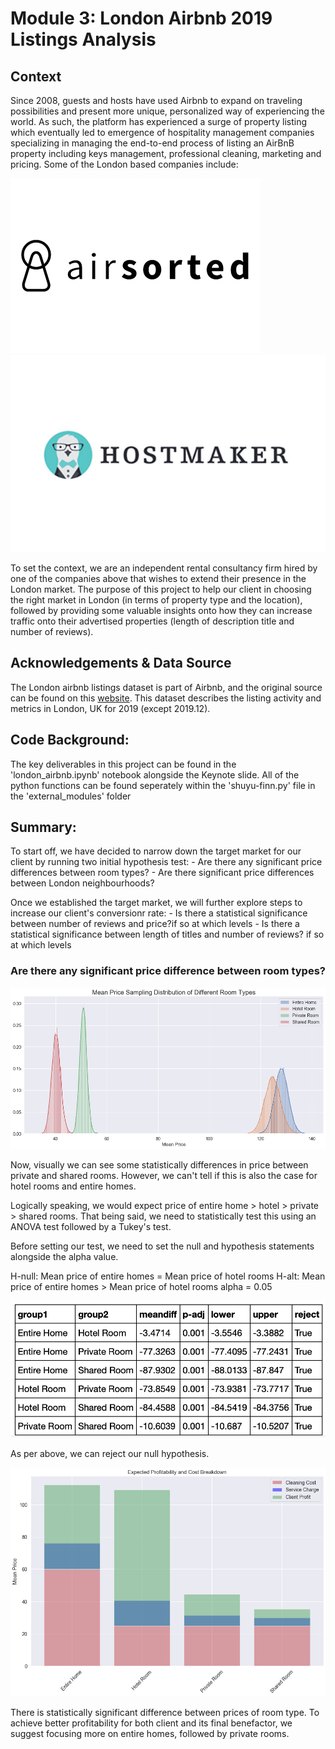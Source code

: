 # Module 3: London Airbnb 2019 Listings Analysis

## Context
Since 2008, guests and hosts have used Airbnb to expand on traveling possibilities and present more unique, personalized way of experiencing the world. As such, the platform has experienced a surge of property listing which eventually led to emergence of hospitality management companies specializing in managing the end-to-end process of listing an AirBnB property including keys management, professional cleaning, marketing and pricing. Some of the London based companies include:

![Repo List](pictures/airsorted.jpg)
![Repo List](pictures/hostmaker.jpg)

To set the context, we are an independent rental consultancy firm hired by one of the companies above that wishes to extend their presence in the London market. The purpose of this project to help our client in choosing the right market in London (in terms of property type and the location), followed by providing some valuable insights onto how they can increase traffic onto their advertised properties (length of description title and number of reviews).


## Acknowledgements & Data Source
The London airbnb listings dataset is part of Airbnb, and the original source can be found on this [website](http://insideairbnb.com/). This dataset describes the listing activity and metrics in London, UK for 2019 (except 2019.12).

## Code Background:
The key deliverables in this project can be found in the 'london_airbnb.ipynb' notebook alongside the Keynote slide. All of the python functions can be found seperately within the 'shuyu-finn.py' file in the 'external_modules' folder


## Summary:
To start off, we have decided to narrow down the target market for our client by running two initial hypothesis test:
    - Are there any significant price differences between room types?
    - Are there significant price differences between London neighbourhoods?
 
Once we established the target market, we will further explore steps to increase our client's conversionr rate:
    - Is there a statistical significance between number of reviews and price?if so at which levels
    - Is there a statistical significance between length of titles and number of reviews? if so at which levels

### Are there any significant price difference between room types?

![Repo List](pictures/Rooms_Distributions.png)

Now, visually we can see some statistically differences in price between private and shared rooms. However, we can't tell if this is also the case for hotel rooms and entire homes.

Logically speaking, we would expect price of entire home > hotel > private > shared rooms. That being said, we need to statistically test this using an ANOVA test followed by a Tukey's test. 

Before setting our test, we need to set the null and hypothesis statements alongside the alpha value.

H-null: Mean price of entire homes = Mean price of hotel rooms
H-alt: Mean price of entire homes > Mean price of hotel rooms
alpha = 0.05

![Repo List](pictures/Tukey.png)

As per above, we can reject our null hypothesis.  

![Repo List](pictures/Profitability.png)

There is statistically significant difference between prices of room type. To achieve better profitability for both client and its final benefactor, we suggest focusing more on entire homes, followed by private rooms.

